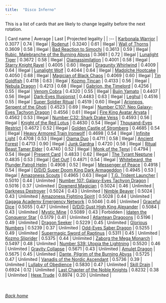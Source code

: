 ```yaml
---
title:  "Disco Inferno"
---
```


This is a list of cards that are likely to change legality before the next rotation.

| Card name | Average | Last | Projected legality |
| :-- |
[Karbonala Warrior](https://db.ygoprodeck.com/card/?search=Karbonala%20Warrior) | 0.3077 | 0.74 | Illegal |
[Rodenut](https://db.ygoprodeck.com/card/?search=Rodenut) | 0.3240 | 0.61 | Illegal |
[Wall of Thorns](https://db.ygoprodeck.com/card/?search=Wall%20of%20Thorns) | 0.3609 | 0.58 | Illegal |
[Bad Reaction to Simochi](https://db.ygoprodeck.com/card/?search=Bad%20Reaction%20to%20Simochi) | 0.3613 | 0.59 | Illegal |
[Rubic, Malebranche of the Burning Abyss](https://db.ygoprodeck.com/card/?search=Rubic,%20Malebranche%20of%20the%20Burning%20Abyss) | 0.3661 | 0.72 | Illegal |
[Lunalight Tiger](https://db.ygoprodeck.com/card/?search=Lunalight%20Tiger) | 0.3672 | 0.58 | Illegal |
[Ojamassimilation](https://db.ygoprodeck.com/card/?search=Ojamassimilation) | 0.4001 | 0.58 | Illegal |
[Starry Knight Rayel](https://db.ygoprodeck.com/card/?search=Starry%20Knight%20Rayel) | 0.4005 | 0.60 | Illegal |
[Dragunity Whirlwind](https://db.ygoprodeck.com/card/?search=Dragunity%20Whirlwind) | 0.4009 | 0.64 | Illegal |
[Lunalight Wolf](https://db.ygoprodeck.com/card/?search=Lunalight%20Wolf) | 0.4044 | 0.64 | Illegal |
[Madolche Hootcake](https://db.ygoprodeck.com/card/?search=Madolche%20Hootcake) | 0.4050 | 0.68 | Illegal |
[Magician of Black Chaos](https://db.ygoprodeck.com/card/?search=Magician%20of%20Black%20Chaos) | 0.4069 | 0.60 | Illegal |
[Tin Goldfish](https://db.ygoprodeck.com/card/?search=Tin%20Goldfish) | 0.4118 | 0.63 | Illegal |
[Kozmo Tincan](https://db.ygoprodeck.com/card/?search=Kozmo%20Tincan) | 0.4133 | 0.56 | Illegal |
[Nebula Dragon](https://db.ygoprodeck.com/card/?search=Nebula%20Dragon) | 0.4213 | 0.68 | Illegal |
[Gabrion, the Timelord](https://db.ygoprodeck.com/card/?search=Gabrion,%20the%20Timelord) | 0.4256 | 0.55 | Illegal |
[Venom Cobra](https://db.ygoprodeck.com/card/?search=Venom%20Cobra) | 0.4320 | 0.55 | Illegal |
[Bujin Yamato](https://db.ygoprodeck.com/card/?search=Bujin%20Yamato) | 0.4407 | 0.56 | Illegal |
[Dark-Eyes Illusionist](https://db.ygoprodeck.com/card/?search=Dark-Eyes%20Illusionist) | 0.4483 | 0.63 | Illegal |
[Leghul](https://db.ygoprodeck.com/card/?search=Leghul) | 0.4516 | 0.55 | Illegal |
[Super Soldier Ritual](https://db.ygoprodeck.com/card/?search=Super%20Soldier%20Ritual) | 0.4519 | 0.60 | Illegal |
[Arionpos, Serpent of the Ghoti](https://db.ygoprodeck.com/card/?search=Arionpos,%20Serpent%20of%20the%20Ghoti) | 0.4523 | 0.69 | Illegal |
[Number C107: Neo Galaxy-Eyes Tachyon Dragon](https://db.ygoprodeck.com/card/?search=Number%20C107:%20Neo%20Galaxy-Eyes%20Tachyon%20Dragon) | 0.4556 | 0.61 | Illegal |
[Fire King Avatar Arvata](https://db.ygoprodeck.com/card/?search=Fire%20King%20Avatar%20Arvata) | 0.4562 | 0.53 | Illegal |
[Number C32: Shark Drake Veiss](https://db.ygoprodeck.com/card/?search=Number%20C32:%20Shark%20Drake%20Veiss) | 0.4593 | 0.56 | Illegal |
[Knight of the Red Lotus](https://db.ygoprodeck.com/card/?search=Knight%20of%20the%20Red%20Lotus) | 0.4630 | 0.54 | Illegal |
[Thousand-Eyes Restrict](https://db.ygoprodeck.com/card/?search=Thousand-Eyes%20Restrict) | 0.4672 | 0.52 | Illegal |
[Golden Castle of Stromberg](https://db.ygoprodeck.com/card/?search=Golden%20Castle%20of%20Stromberg) | 0.4685 | 0.54 | Illegal |
[Heavy Armored Train Ironwolf](https://db.ygoprodeck.com/card/?search=Heavy%20Armored%20Train%20Ironwolf) | 0.4698 | 0.54 | Illegal |
[Infinite Light](https://db.ygoprodeck.com/card/?search=Infinite%20Light) | 0.4708 | 0.53 | Illegal |
[Ojama Duo](https://db.ygoprodeck.com/card/?search=Ojama%20Duo) | 0.4711 | 0.58 | Illegal |
[Ancient Forest](https://db.ygoprodeck.com/card/?search=Ancient%20Forest) | 0.4713 | 0.90 | Illegal |
[Junk Gardna](https://db.ygoprodeck.com/card/?search=Junk%20Gardna) | 0.4720 | 0.58 | Illegal |
[Ritual Beast Tamer Elder](https://db.ygoprodeck.com/card/?search=Ritual%20Beast%20Tamer%20Elder) | 0.4740 | 0.52 | Illegal |
[Monk of the Tenyi](https://db.ygoprodeck.com/card/?search=Monk%20of%20the%20Tenyi) | 0.4794 | 0.54 | Illegal |
[Present Card](https://db.ygoprodeck.com/card/?search=Present%20Card) | 0.4833 | 0.62 | Illegal |
[The Tyrant Neptune](https://db.ygoprodeck.com/card/?search=The%20Tyrant%20Neptune) | 0.4835 | 0.53 | Illegal |
[Get Out!](https://db.ygoprodeck.com/card/?search=Get%20Out!) | 0.4871 | 0.54 | Illegal |
[Whitebeard, the Plunder Patroll Helm](https://db.ygoprodeck.com/card/?search=Whitebeard,%20the%20Plunder%20Patroll%20Helm) | 0.4908 | 0.52 | Illegal |
[Messenger of Peace](https://db.ygoprodeck.com/card/?search=Messenger%20of%20Peace) | 0.4918 | 0.54 | Illegal |
[D/D/D Super Doom King Dark Armageddon](https://db.ygoprodeck.com/card/?search=D/D/D%20Super%20Doom%20King%20Dark%20Armageddon) | 0.4945 | 0.53 | Illegal |
[Amazoness Scouts](https://db.ygoprodeck.com/card/?search=Amazoness%20Scouts) | 0.4965 | 0.63 | Illegal |
[T.G. Trident Launcher](https://db.ygoprodeck.com/card/?search=T.G.%20Trident%20Launcher) | 0.5010 | 0.44 | Unlimited |
[Number 107: Galaxy-Eyes Tachyon Dragon](https://db.ygoprodeck.com/card/?search=Number%20107:%20Galaxy-Eyes%20Tachyon%20Dragon) | 0.5016 | 0.37 | Unlimited |
[Downerd Magician](https://db.ygoprodeck.com/card/?search=Downerd%20Magician) | 0.5024 | 0.46 | Unlimited |
[Darkness Destroyer](https://db.ygoprodeck.com/card/?search=Darkness%20Destroyer) | 0.5024 | 0.43 | Unlimited |
[Nimble Beaver](https://db.ygoprodeck.com/card/?search=Nimble%20Beaver) | 0.5024 | 0.43 | Unlimited |
[Amazoness Fighting Spirit](https://db.ygoprodeck.com/card/?search=Amazoness%20Fighting%20Spirit) | 0.5028 | 0.44 | Unlimited |
[Gagaga Academy Emergency Network](https://db.ygoprodeck.com/card/?search=Gagaga%20Academy%20Emergency%20Network) | 0.5046 | 0.46 | Unlimited |
[Graceful Dice](https://db.ygoprodeck.com/card/?search=Graceful%20Dice) | 0.5055 | 0.47 | Unlimited |
[D/D/D Gust High King Alexander](https://db.ygoprodeck.com/card/?search=D/D/D%20Gust%20High%20King%20Alexander) | 0.5084 | 0.43 | Unlimited |
[Mystic Mine](https://db.ygoprodeck.com/card/?search=Mystic%20Mine) | 0.5089 | 0.43 | Forbidden |
[Idaten the Conqueror Star](https://db.ygoprodeck.com/card/?search=Idaten%20the%20Conqueror%20Star) | 0.5179 | 0.41 | Unlimited |
[Atlantean Dragoons](https://db.ygoprodeck.com/card/?search=Atlantean%20Dragoons) | 0.5196 | 0.49 | Unlimited |
[Dragon Seeker](https://db.ygoprodeck.com/card/?search=Dragon%20Seeker) | 0.5229 | 0.45 | Unlimited |
[Glorious Numbers](https://db.ygoprodeck.com/card/?search=Glorious%20Numbers) | 0.5239 | 0.37 | Unlimited |
[Odd-Eyes Saber Dragon](https://db.ygoprodeck.com/card/?search=Odd-Eyes%20Saber%20Dragon) | 0.5255 | 0.49 | Unlimited |
[Supermagic Sword of Raptinus](https://db.ygoprodeck.com/card/?search=Supermagic%20Sword%20of%20Raptinus) | 0.5311 | 0.45 | Unlimited |
[Kozmo Sliprider](https://db.ygoprodeck.com/card/?search=Kozmo%20Sliprider) | 0.5375 | 0.44 | Unlimited |
[Zaborg the Mega Monarch](https://db.ygoprodeck.com/card/?search=Zaborg%20the%20Mega%20Monarch) | 0.5497 | 0.48 | Unlimited |
[Number S39: Utopia the Lightning](https://db.ygoprodeck.com/card/?search=Number%20S39:%20Utopia%20the%20Lightning) | 0.5520 | 0.46 | Unlimited |
[Gravity Collapse](https://db.ygoprodeck.com/card/?search=Gravity%20Collapse) | 0.5671 | 0.43 | Unlimited |
[Amulet Dragon](https://db.ygoprodeck.com/card/?search=Amulet%20Dragon) | 0.5675 | 0.45 | Unlimited |
[Dante, Pilgrim of the Burning Abyss](https://db.ygoprodeck.com/card/?search=Dante,%20Pilgrim%20of%20the%20Burning%20Abyss) | 0.5725 | 0.47 | Unlimited |
[Vanadis of the Nordic Ascendant](https://db.ygoprodeck.com/card/?search=Vanadis%20of%20the%20Nordic%20Ascendant) | 0.5736 | 0.39 | Unlimited |
[Lullaby of Obedience](https://db.ygoprodeck.com/card/?search=Lullaby%20of%20Obedience) | 0.5830 | 0.47 | Unlimited |
[Skill Drain](https://db.ygoprodeck.com/card/?search=Skill%20Drain) | 0.6924 | 0.12 | Unlimited |
[Last Chapter of the Noble Knights](https://db.ygoprodeck.com/card/?search=Last%20Chapter%20of%20the%20Noble%20Knights) | 0.8232 | 0.38 | Unlimited |
[Hexe Trude](https://db.ygoprodeck.com/card/?search=Hexe%20Trude) | 0.8974 | 0.20 | Unlimited |

<br>

###### [Back home](index)